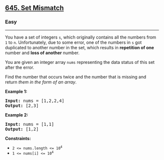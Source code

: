 <h2><a href="https://leetcode.com/problems/set-mismatch/">645. Set Mismatch</a></h2><h3>Easy</h3><hr><div><p>You have a set of integers <code>s</code>, which originally contains all the numbers from <code>1</code> to <code>n</code>. Unfortunately, due to some error, one of the numbers in <code>s</code> got duplicated to another number in the set, which results in <strong>repetition of one</strong> number and <strong>loss of another</strong> number.</p>

<p>You are given an integer array <code>nums</code> representing the data status of this set after the error.</p>

<p>Find the number that occurs twice and the number that is missing and return <em>them in the form of an array</em>.</p>

<p style="display: none !important;">&nbsp;</p>
<p><strong class="example">Example 1:</strong></p>
<pre><strong>Input:</strong> nums = [1,2,2,4]
<strong>Output:</strong> [2,3]
</pre><p><strong class="example">Example 2:</strong></p>
<pre><strong>Input:</strong> nums = [1,1]
<strong>Output:</strong> [1,2]
</pre>
<p style="display: none !important;">&nbsp;</p>
<p><strong>Constraints:</strong></p>

<ul>
	<li><code>2 &lt;= nums.length &lt;= 10<sup>4</sup></code></li>
	<li><code>1 &lt;= nums[i] &lt;= 10<sup>4</sup></code></li>
</ul>
</div>